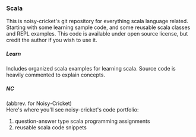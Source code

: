 ### Scala
This is noisy-cricket's git repository for everything scala language related. Starting with some learning sample code, and some reusable scala classes and REPL examples. This code is available under open source license, but credit the author if you wish to use it.

##### Learn
Includes organized scala examples for learning scala. Source code is heavily commented to explain concepts.

##### NC
(abbrev. for Noisy-Cricket)<br>
Here's where you'll see noisy-cricket's code portfolio:<br>
1) question-answer type scala programming assignments<br>
2) reusable scala code snippets<br>
